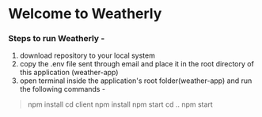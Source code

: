 # Welcome to Weatherly 

### Steps to run Weatherly -

1. download repository to your local system
2. copy the .env file sent through email and place it in the root directory of this application (weather-app)
3. open terminal inside the application's root folder(weather-app) and run the following commands -

> npm install
> cd client
> npm install
> npm start
> cd ..
> npm start